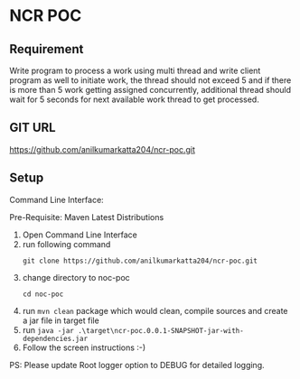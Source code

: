 # NCR POC

## Requirement

Write program to process a work using multi thread and write client program as well to initiate work, 
the thread should not exceed 5 and if there is more than 5 work getting assigned concurrently, 
additional thread should wait for 5 seconds for next available work thread to get processed.

## GIT URL
https://github.com/anilkumarkatta204/ncr-poc.git

## Setup

Command Line Interface:

Pre-Requisite: Maven Latest Distributions

1. Open Command Line Interface
2. run following command </br>
   ```
   git clone https://github.com/anilkumarkatta204/ncr-poc.git
   ```
3. change directory to noc-poc</br>
   ```
   cd noc-poc
   ```
4. run ```mvn clean``` package which would clean, compile sources and create a jar file in target file
5. run ```java -jar .\target\ncr-poc.0.0.1-SNAPSHOT-jar-with-dependencies.jar```
6. Follow the screen instructions :-)

PS: Please update Root logger option to DEBUG for detailed logging.

